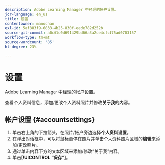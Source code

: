 ```yaml
---
description: Adobe Learning Manager 中经理的帐户设置。
jcr-language: en_us
title: 设置
contentowner: manochan
exl-id: 5af883f9-6833-4b25-830f-eede782d252b
source-git-commit: a0c01c0d691429bd66a3a2ce4cfc175ad0703157
workflow-type: tm+mt
source-wordcount: '85'
ht-degree: 23%

---
```


# 设置

Adobe Learning Manager 中经理的帐户设置。

查看个人资料信息，添加/更改个人资料照片并修改&#x200B;**关于我**&#x200B;的内容。

## 帐户设置 {#accountsettings}

1. 单击右上角的下拉箭头，在照片/帐户旁边选择&#x200B;**个人资料设置**。
1. 在弹出对话框中，可以将鼠标悬停在照片并单击个人资料照片区域的&#x200B;**编辑**&#x200B;来添加/更改照片。
1. 通过单击内容下方的文本区域来添加/修改“关于我”内容。
1. 单击&#x200B;**[!UICONTROL “保存”]**。
